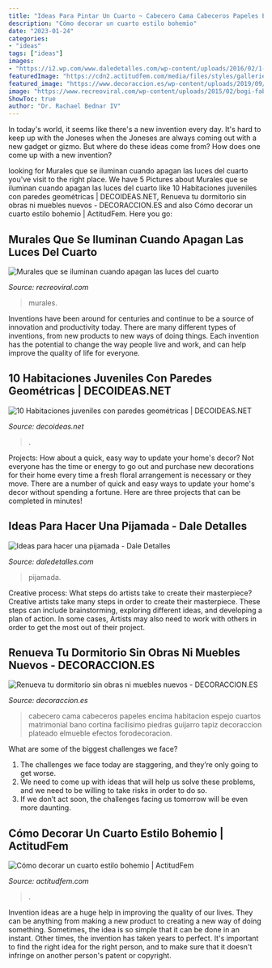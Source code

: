 ```yaml
---
title: "Ideas Para Pintar Un Cuarto ~ Cabecero Cama Cabeceros Papeles Encima Habitacion Espejo Cuartos Matrimonial Bano Cortina Facilisimo Piedras Guijarro Tapiz Decoraccion Plateado Elmueble Efectos Forodecoracion"
description: "Cómo decorar un cuarto estilo bohemio"
date: "2023-01-24"
categories:
- "ideas"
tags: ["ideas"]
images:
- "https://i2.wp.com/www.daledetalles.com/wp-content/uploads/2016/02/1-10.jpg"
featuredImage: "https://cdn2.actitudfem.com/media/files/styles/gallerie_carousel/public/images/2015/09/notainspiracionbohemia_0.jpg"
featured_image: "https://www.decoraccion.es/wp-content/uploads/2019/09/papel_dormitorio.jpg"
image: "https://www.recreoviral.com/wp-content/uploads/2015/02/bogi-fabian-murales.jpg"
ShowToc: true
author: "Dr. Rachael Bednar IV"
---
```



In today's world, it seems like there's a new invention every day.  It's hard to keep up with the Joneses when the Joneses are always coming out with a new gadget or gizmo.  But where do these ideas come from?  How does one come up with a new invention?

	

		
looking for Murales que se iluminan cuando apagan las luces del cuarto you've visit to the right place. We have 5 Pictures about Murales que se iluminan cuando apagan las luces del cuarto like 10 Habitaciones juveniles con paredes geométricas | DECOIDEAS.NET, Renueva tu dormitorio sin obras ni muebles nuevos - DECORACCION.ES and also Cómo decorar un cuarto estilo bohemio | ActitudFem. Here you go:
		
    
## Murales Que Se Iluminan Cuando Apagan Las Luces Del Cuarto

<img loading=lazy src="https://www.recreoviral.com/wp-content/uploads/2015/02/bogi-fabian-murales.jpg" onerror="this.onerror=null;this.src='https://tse2.mm.bing.net/th?id=OIP.o11g10fRjFTSspRV3eb-_gHaE8&amp;pid=15.1';" alt="Murales que se iluminan cuando apagan las luces del cuarto">

_Source: recreoviral.com_

>murales. 

	

Inventions have been around for centuries and continue to be a source of innovation and productivity today. There are many different types of inventions, from new products to new ways of doing things. Each invention has the potential to change the way people live and work, and can help improve the quality of life for everyone.

    
## 10 Habitaciones Juveniles Con Paredes Geométricas | DECOIDEAS.NET

<img loading=lazy src="http://www.decoideas.net/wp-content/uploads/2017/03/paredes-geometricas-1.jpg" onerror="this.onerror=null;this.src='https://tse3.mm.bing.net/th?id=OIP.vU3PbbYH8yPgsrdgsHofgAHaJ_&amp;pid=15.1';" alt="10 Habitaciones juveniles con paredes geométricas | DECOIDEAS.NET">

_Source: decoideas.net_

>. 

	

Projects: How about a quick, easy way to update your home's decor?
Not everyone has the time or energy to go out and purchase new decorations for their home every time a fresh floral arrangement is necessary or they move. There are a number of quick and easy ways to update your home's decor without spending a fortune. Here are three projects that can be completed in minutes!

    
## Ideas Para Hacer Una Pijamada - Dale Detalles

<img loading=lazy src="https://i2.wp.com/www.daledetalles.com/wp-content/uploads/2016/02/1-10.jpg" onerror="this.onerror=null;this.src='https://tse4.mm.bing.net/th?id=OIP.T9b_gFNttdO2kSe7yXaIlAHaKI&amp;pid=15.1';" alt="Ideas para hacer una pijamada - Dale Detalles">

_Source: daledetalles.com_

>pijamada. 

	

Creative process: What steps do artists take to create their masterpiece?
Creative artists take many steps in order to create their masterpiece. These steps can include brainstorming, exploring different ideas, and developing a plan of action. In some cases, Artists may also need to work with others in order to get the most out of their project.

    
## Renueva Tu Dormitorio Sin Obras Ni Muebles Nuevos - DECORACCION.ES

<img loading=lazy src="https://www.decoraccion.es/wp-content/uploads/2019/09/papel_dormitorio.jpg" onerror="this.onerror=null;this.src='https://tse2.mm.bing.net/th?id=OIP.lnaSdpBI9D83mR5DEnsD6AHaJ3&amp;pid=15.1';" alt="Renueva tu dormitorio sin obras ni muebles nuevos - DECORACCION.ES">

_Source: decoraccion.es_

>cabecero cama cabeceros papeles encima habitacion espejo cuartos matrimonial bano cortina facilisimo piedras guijarro tapiz decoraccion plateado elmueble efectos forodecoracion. 

	

What are some of the biggest challenges we face?
1. The challenges we face today are staggering, and they’re only going to get worse.
2. We need to come up with ideas that will help us solve these problems, and we need to be willing to take risks in order to do so.
3. If we don’t act soon, the challenges facing us tomorrow will be even more daunting.

    
## Cómo Decorar Un Cuarto Estilo Bohemio | ActitudFem

<img loading=lazy src="https://cdn2.actitudfem.com/media/files/styles/gallerie_carousel/public/images/2015/09/notainspiracionbohemia_0.jpg" onerror="this.onerror=null;this.src='https://tse4.mm.bing.net/th?id=OIP.2TeKxaLkpeVIaR6NI22Z2AHaFj&amp;pid=15.1';" alt="Cómo decorar un cuarto estilo bohemio | ActitudFem">

_Source: actitudfem.com_

>. 

	

Invention ideas are a huge help in improving the quality of our lives. They can be anything from making a new product to creating a new way of doing something. Sometimes, the idea is so simple that it can be done in an instant. Other times, the invention has taken years to perfect. It's important to find the right idea for the right person, and to make sure that it doesn't infringe on another person's patent or copyright.

